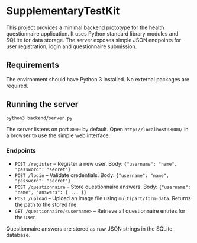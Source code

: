 # SupplementaryTestKit

This project provides a minimal backend prototype for the health questionnaire application.
It uses Python standard library modules and SQLite for data storage. The server exposes
simple JSON endpoints for user registration, login and questionnaire submission.

## Requirements

The environment should have Python 3 installed. No external packages are required.

## Running the server

```
python3 backend/server.py
```

The server listens on port `8000` by default. Open `http://localhost:8000/` in a browser to use the simple web interface.

### Endpoints

- `POST /register` – Register a new user. Body: `{"username": "name", "password": "secret"}`
- `POST /login` – Validate credentials. Body: `{"username": "name", "password": "secret"}`
- `POST /questionnaire` – Store questionnaire answers. Body:
  `{"username": "name", "answers": { ... }}`
- `POST /upload` – Upload an image file using `multipart/form-data`. Returns the path to the stored file.
- `GET /questionnaire/<username>` – Retrieve all questionnaire entries for the user.

Questionnaire answers are stored as raw JSON strings in the SQLite database.
